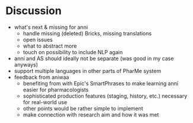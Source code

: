# Discussion

- what's next & missing for anni
  - handle missing (deleted) Bricks, missing translations
  - open issues
  - what to abstract more
  - touch on possibility to include NLP again
- anni and AS should ideally not be separate (was good in my case anyways)
- support multiple languages in other parts of PharMe system
- feedback from aniwaa
  - benefiting from with Epic's SmartPhrases to make learning anni easier for
    pharmacologists
  - sophisticated production features (staging, history, etc.) necessary for
    real-world use
  - other points would be rather simple to implement
  - make connection with research aim and how it was met
